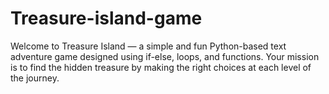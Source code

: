 # Treasure-island-game
Welcome to Treasure Island — a simple and fun Python-based text adventure game designed using if-else, loops, and functions. Your mission is to find the hidden treasure by making the right choices at each level of the journey.
